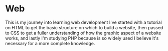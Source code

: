 # Web
This is my journey into learning web development
I've started with a tutorial on HTML to get the basic structure on which to build a website, then passed to CSS to get a fuller understanding of how the graphic aspect of a website works, and lastly I'm studying PHP because is so widely used I believe it's necessary for a more complete knowledge.
